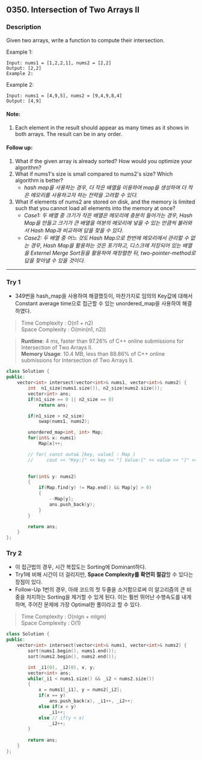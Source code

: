 ## 0350. Intersection of Two Arrays II

### Description

Given two arrays, write a function to compute their intersection.

Example 1:

```
Input: nums1 = [1,2,2,1], nums2 = [2,2]
Output: [2,2]
Example 2:
```
Example 2:
```
Input: nums1 = [4,9,5], nums2 = [9,4,9,8,4]
Output: [4,9]
```

#### Note:
1. Each element in the result should appear as many times as it shows in both arrays.
The result can be in any order.

#### Follow up:

1. What if the given array is already sorted? How would you optimize your algorithm?
2. What if nums1's size is small compared to nums2's size? Which algorithm is better?
    - *hash map을 사용하는 경우, 더 작은 배열을 이용하여 map을 생성하여 더 적은 메모리를 사용하고자 하는 전략을 고려할 수 있다.*
3. What if elements of nums2 are stored on disk, and the memory is limited such that you cannot load all elements into the memory at once?
    - *Case1: 두 배열 중 크기가 작은 배열은 메모리에 충분히 들어가는 경우, Hash Map을 만들고 크기가 큰 배열을 여분의 메모리에 넣을 수 있는 만큼씩 불러와서 Hash Map과 비교하며 답을 찾을 수 있다.*
    - *Case2: 두 배열 중 어느 것도 Hash Map으로 한번에 메모리에서 관리할 수 없는 경우, Hash Map을 활용하는 것은 포기하고, 디스크에 저장되어 있는 배열을 Externel Merge Sort등을 활용하여 재정렬한 뒤, two-pointer-method로 답을 찾아낼 수 있을 것이다.*
---
### Try 1
- 349번을 hash_map을 사용하여 해결했듯이, 마찬가지로 임의의 Key값에 대해서 Constant average time으로 접근할 수 있는 unordered_map을 사용하여 해결하였다.

>   Time Complexity : O(n1 + n2) \
    Space Complexity : O(min(n1, n2))

> **Runtime**: 4 ms, faster than 97.26% of C++ online submissions for Intersection of Two Arrays II. \
**Memory Usage**: 10.4 MB, less than 88.86% of C++ online submissions for Intersection of Two Arrays II.

```cpp
class Solution {
public:
    vector<int> intersect(vector<int>& nums1, vector<int>& nums2) {
        int  n1_size(nums1.size()), n2_size(nums2.size());
        vector<int> ans;
        if(n1_size == 0 || n2_size == 0)
            return ans;

        if(n1_size > n2_size)
            swap(nums1, nums2);

        unordered_map<int, int> Map;
        for(int& x: nums1)
            Map[x]++;

        // for( const auto& [key, value] : Map )
        //     cout << "Key:[" << key << "] Value:[" << value << "]" << endl;
        

        for(int& y: nums2)
        {
            if(Map.find(y) != Map.end() && Map[y] > 0)
            {
                --Map[y];
                ans.push_back(y);
            }
        }

        return ans;
    }
};
```

### Try 2
- 이 접근법의 경우, 시간 복잡도는 Sorting에 Dominant하다.
- Try1에 비해 시간이 더 걸리지만, **Space Complexity를 확연히 절감**할 수 있다는 장점이 있다.
- Follow-Up 1번의 경우, 아래 코드의 첫 두줄을 소거함으로써 이 알고리즘의 큰 비중을 차지하는 Sorting을 제거할 수 있게 된다. 이는 훨씬 뛰어난 수행속도를 내게 하며, 주어진 문제에 가장 Optimal한 풀이라고 할 수 있다.
> Time Complexity : O(nlgn + mlgm)\
  Space Complexity : O(1)
```cpp
class Solution {
public:
    vector<int> intersect(vector<int>& nums1, vector<int>& nums2) {
        sort(nums1.begin(), nums1.end());
        sort(nums2.begin(), nums2.end());

        int _i1(0), _i2(0), x, y;
        vector<int> ans;
        while(_i1 < nums1.size() && _i2 < nums2.size())
        {
            x = nums1[_i1], y = nums2[_i2];
            if(x == y)
                ans.push_back(x), _i1++, _i2++;
            else if(x < y)
                _i1++;
            else // if(y < x)
                _i2++;
        }
        
        return ans;
    }
};
```